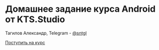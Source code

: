 # Домашнее задание курса Android от KTS.Studio

Тагилов Александр, Telegram - [@sntgl](https://t.me/sntgl)

[Поступить на курс](https://metaclass.kts.studio/android)
